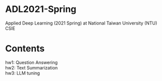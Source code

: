 # ADL2021-Spring
Applied Deep Learning (2021 Spring) at National Taiwan University (NTU) CSIE

# Contents
hw1: Question Answering\
hw2: Text Summarization\
hw3: LLM tuning
